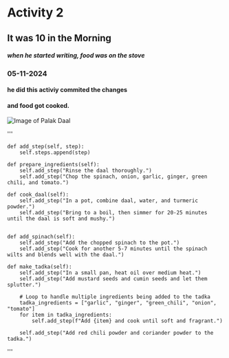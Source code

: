 # Activity 2
## It was 10 in the Morning
##### when he started writing, food was on the stove
### 05-11-2024 
#### he did this activiy commited the changes 
#### and food got cooked. 

![Image of Palak Daal](https://www.indianhealthyrecipes.com/wp-content/uploads/2021/09/dal-palak-spinach-dal.webp)

''' 

    def add_step(self, step):
        self.steps.append(step)
    
    def prepare_ingredients(self):
        self.add_step("Rinse the daal thoroughly.")
        self.add_step("Chop the spinach, onion, garlic, ginger, green chili, and tomato.")
    
    def cook_daal(self):
        self.add_step("In a pot, combine daal, water, and turmeric powder.")
        self.add_step("Bring to a boil, then simmer for 20-25 minutes until the daal is soft and mushy.")

   
    def add_spinach(self):
        self.add_step("Add the chopped spinach to the pot.")
        self.add_step("Cook for another 5-7 minutes until the spinach wilts and blends well with the daal.")
  
    def make_tadka(self):
        self.add_step("In a small pan, heat oil over medium heat.")
        self.add_step("Add mustard seeds and cumin seeds and let them splutter.")
        
        # Loop to handle multiple ingredients being added to the tadka
        tadka_ingredients = ["garlic", "ginger", "green_chili", "onion", "tomato"]
        for item in tadka_ingredients:
            self.add_step(f"Add {item} and cook until soft and fragrant.")
        
        self.add_step("Add red chili powder and coriander powder to the tadka.")
'''
